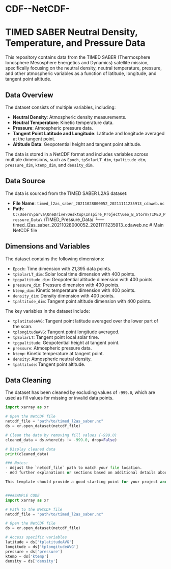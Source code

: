 # CDF--NetCDF-

# TIMED SABER Neutral Density, Temperature, and Pressure Data

This repository contains data from the TIMED SABER (Thermosphere Ionosphere Mesosphere Energetics and Dynamics) satellite mission, specifically focusing on the neutral density, neutral temperature, pressure, and other atmospheric variables as a function of latitude, longitude, and tangent point altitude.

## Data Overview

The dataset consists of multiple variables, including:

- **Neutral Density**: Atmospheric density measurements.
- **Neutral Temperature**: Kinetic temperature data.
- **Pressure**: Atmospheric pressure data.
- **Tangent Point Latitude and Longitude**: Latitude and longitude averaged at the tangent point.
- **Altitude Data**: Geopotential height and tangent point altitude.

The data is stored in a NetCDF format and includes variables across multiple dimensions, such as `Epoch`, `tpSolarLT_dim`, `tpaltitude_dim`, `pressure_dim`, `ktemp_dim`, and `density_dim`.

## Data Source

The data is sourced from the TIMED SABER L2AS dataset:

- **File Name**: `timed_l2as_saber_20211028000052_20211111235913_cdaweb.nc`
- **Path**: `C:\Users\parva\OneDrive\Desktop\Inspire_Project\Geo_B_Storm\TIMED_Pressure_Data\`
/TIMED_Pressure_Data/
    └── timed_l2as_saber_20211028000052_20211111235913_cdaweb.nc  # Main NetCDF file

## Dimensions and Variables

The dataset contains the following dimensions:

- `Epoch`: Time dimension with 21,395 data points.
- `tpSolarLT_dim`: Solar local time dimension with 400 points.
- `tpgpaltitude_dim`: Geopotential altitude dimension with 400 points.
- `pressure_dim`: Pressure dimension with 400 points.
- `ktemp_dim`: Kinetic temperature dimension with 400 points.
- `density_dim`: Density dimension with 400 points.
- `tpaltitude_dim`: Tangent point altitude dimension with 400 points.

The key variables in the dataset include:

- `tplatitudeAVG`: Tangent point latitude averaged over the lower part of the scan.
- `tplongitudeAVG`: Tangent point longitude averaged.
- `tpSolarLT`: Tangent point local solar time.
- `tpgpaltitude`: Geopotential height at tangent point.
- `pressure`: Atmospheric pressure data.
- `ktemp`: Kinetic temperature at tangent point.
- `density`: Atmospheric neutral density.
- `tpaltitude`: Tangent point altitude.

## Data Cleaning

The dataset has been cleaned by excluding values of `-999.0`, which are used as fill values for missing or invalid data points.

```python
import xarray as xr

# Open the NetCDF file
netcdf_file = "path/to/timed_l2as_saber.nc"
ds = xr.open_dataset(netcdf_file)

# Clean the data by removing fill values (-999.0)
cleaned_data = ds.where(ds != -999.0, drop=False)

# Display cleaned data
print(cleaned_data)

### Notes:
- Adjust the `netcdf_file` path to match your file location.
- Add further explanations or sections based on additional details about your project or if you plan to include scripts or visualizations in the repository.

This template should provide a good starting point for your project and help others understand the dataset and how to work with it.


####SAMPLE CODE
import xarray as xr

# Path to the NetCDF file
netcdf_file = "path/to/timed_l2as_saber.nc"

# Open the NetCDF file
ds = xr.open_dataset(netcdf_file)

# Access specific variables
latitude = ds['tplatitudeAVG']
longitude = ds['tplongitudeAVG']
pressure = ds['pressure']
ktemp = ds['ktemp']
density = ds['density']

